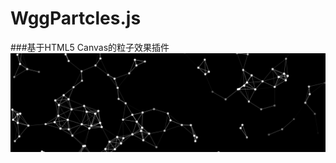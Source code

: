 # WggPartcles.js
###基于HTML5 Canvas的粒子效果插件
![](https://github.com/wonggigi/WggPartcles.js/blob/master/img/demo.png)